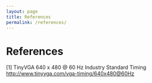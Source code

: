 ```yaml
---
layout: page
title: References
permalink: /references/
---
```


# References
[1] TinyVGA 640 x 480 @ 60 Hz Industry Standard Timing http://www.tinyvga.com/vga-timing/640x480@60Hz

